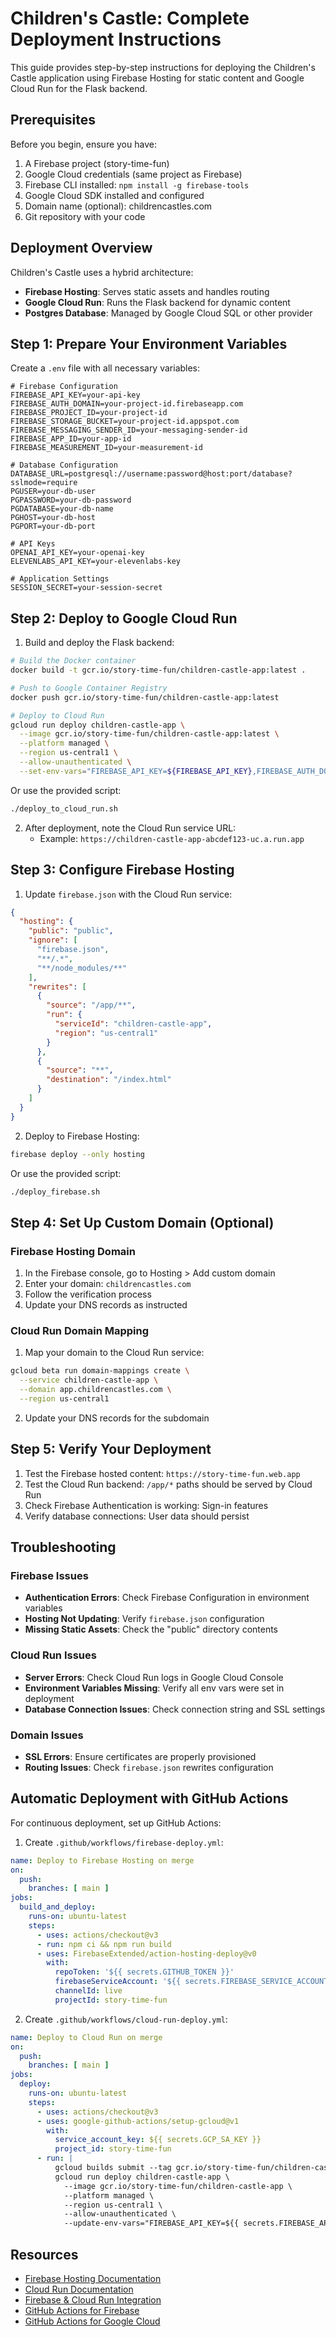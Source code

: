 # Children's Castle: Complete Deployment Instructions

This guide provides step-by-step instructions for deploying the Children's Castle application using Firebase Hosting for static content and Google Cloud Run for the Flask backend.

## Prerequisites

Before you begin, ensure you have:

1. A Firebase project (story-time-fun)
2. Google Cloud credentials (same project as Firebase)
3. Firebase CLI installed: `npm install -g firebase-tools`
4. Google Cloud SDK installed and configured
5. Domain name (optional): childrencastles.com
6. Git repository with your code

## Deployment Overview

Children's Castle uses a hybrid architecture:
- **Firebase Hosting**: Serves static assets and handles routing
- **Google Cloud Run**: Runs the Flask backend for dynamic content
- **Postgres Database**: Managed by Google Cloud SQL or other provider

## Step 1: Prepare Your Environment Variables

Create a `.env` file with all necessary variables:

```
# Firebase Configuration
FIREBASE_API_KEY=your-api-key
FIREBASE_AUTH_DOMAIN=your-project-id.firebaseapp.com
FIREBASE_PROJECT_ID=your-project-id
FIREBASE_STORAGE_BUCKET=your-project-id.appspot.com
FIREBASE_MESSAGING_SENDER_ID=your-messaging-sender-id
FIREBASE_APP_ID=your-app-id
FIREBASE_MEASUREMENT_ID=your-measurement-id

# Database Configuration
DATABASE_URL=postgresql://username:password@host:port/database?sslmode=require
PGUSER=your-db-user
PGPASSWORD=your-db-password
PGDATABASE=your-db-name
PGHOST=your-db-host
PGPORT=your-db-port

# API Keys
OPENAI_API_KEY=your-openai-key
ELEVENLABS_API_KEY=your-elevenlabs-key

# Application Settings
SESSION_SECRET=your-session-secret
```

## Step 2: Deploy to Google Cloud Run

1. Build and deploy the Flask backend:

```bash
# Build the Docker container
docker build -t gcr.io/story-time-fun/children-castle-app:latest .

# Push to Google Container Registry
docker push gcr.io/story-time-fun/children-castle-app:latest

# Deploy to Cloud Run
gcloud run deploy children-castle-app \
  --image gcr.io/story-time-fun/children-castle-app:latest \
  --platform managed \
  --region us-central1 \
  --allow-unauthenticated \
  --set-env-vars="FIREBASE_API_KEY=${FIREBASE_API_KEY},FIREBASE_AUTH_DOMAIN=${FIREBASE_AUTH_DOMAIN},FIREBASE_PROJECT_ID=${FIREBASE_PROJECT_ID},FIREBASE_STORAGE_BUCKET=${FIREBASE_STORAGE_BUCKET},FIREBASE_MESSAGING_SENDER_ID=${FIREBASE_MESSAGING_SENDER_ID},FIREBASE_APP_ID=${FIREBASE_APP_ID},FIREBASE_MEASUREMENT_ID=${FIREBASE_MEASUREMENT_ID},DATABASE_URL=${DATABASE_URL},PGUSER=${PGUSER},PGPASSWORD=${PGPASSWORD},PGDATABASE=${PGDATABASE},PGHOST=${PGHOST},PGPORT=${PGPORT},OPENAI_API_KEY=${OPENAI_API_KEY},ELEVENLABS_API_KEY=${ELEVENLABS_API_KEY},SESSION_SECRET=${SESSION_SECRET}"
```

Or use the provided script:

```bash
./deploy_to_cloud_run.sh
```

2. After deployment, note the Cloud Run service URL:
   - Example: `https://children-castle-app-abcdef123-uc.a.run.app`

## Step 3: Configure Firebase Hosting

1. Update `firebase.json` with the Cloud Run service:

```json
{
  "hosting": {
    "public": "public",
    "ignore": [
      "firebase.json",
      "**/.*",
      "**/node_modules/**"
    ],
    "rewrites": [
      {
        "source": "/app/**",
        "run": {
          "serviceId": "children-castle-app",
          "region": "us-central1"
        }
      },
      {
        "source": "**",
        "destination": "/index.html"
      }
    ]
  }
}
```

2. Deploy to Firebase Hosting:

```bash
firebase deploy --only hosting
```

Or use the provided script:

```bash
./deploy_firebase.sh
```

## Step 4: Set Up Custom Domain (Optional)

### Firebase Hosting Domain

1. In the Firebase console, go to Hosting > Add custom domain
2. Enter your domain: `childrencastles.com`
3. Follow the verification process
4. Update your DNS records as instructed

### Cloud Run Domain Mapping

1. Map your domain to the Cloud Run service:

```bash
gcloud beta run domain-mappings create \
  --service children-castle-app \
  --domain app.childrencastles.com \
  --region us-central1
```

2. Update your DNS records for the subdomain

## Step 5: Verify Your Deployment

1. Test the Firebase hosted content: `https://story-time-fun.web.app`
2. Test the Cloud Run backend: `/app/*` paths should be served by Cloud Run
3. Check Firebase Authentication is working: Sign-in features
4. Verify database connections: User data should persist

## Troubleshooting

### Firebase Issues

- **Authentication Errors**: Check Firebase Configuration in environment variables
- **Hosting Not Updating**: Verify `firebase.json` configuration
- **Missing Static Assets**: Check the "public" directory contents

### Cloud Run Issues

- **Server Errors**: Check Cloud Run logs in Google Cloud Console
- **Environment Variables Missing**: Verify all env vars were set in deployment
- **Database Connection Issues**: Check connection string and SSL settings

### Domain Issues

- **SSL Errors**: Ensure certificates are properly provisioned
- **Routing Issues**: Check `firebase.json` rewrites configuration

## Automatic Deployment with GitHub Actions

For continuous deployment, set up GitHub Actions:

1. Create `.github/workflows/firebase-deploy.yml`:

```yaml
name: Deploy to Firebase Hosting on merge
on:
  push:
    branches: [ main ]
jobs:
  build_and_deploy:
    runs-on: ubuntu-latest
    steps:
      - uses: actions/checkout@v3
      - run: npm ci && npm run build
      - uses: FirebaseExtended/action-hosting-deploy@v0
        with:
          repoToken: '${{ secrets.GITHUB_TOKEN }}'
          firebaseServiceAccount: '${{ secrets.FIREBASE_SERVICE_ACCOUNT }}'
          channelId: live
          projectId: story-time-fun
```

2. Create `.github/workflows/cloud-run-deploy.yml`:

```yaml
name: Deploy to Cloud Run on merge
on:
  push:
    branches: [ main ]
jobs:
  deploy:
    runs-on: ubuntu-latest
    steps:
      - uses: actions/checkout@v3
      - uses: google-github-actions/setup-gcloud@v1
        with:
          service_account_key: ${{ secrets.GCP_SA_KEY }}
          project_id: story-time-fun
      - run: |
          gcloud builds submit --tag gcr.io/story-time-fun/children-castle-app
          gcloud run deploy children-castle-app \
            --image gcr.io/story-time-fun/children-castle-app \
            --platform managed \
            --region us-central1 \
            --allow-unauthenticated \
            --update-env-vars="FIREBASE_API_KEY=${{ secrets.FIREBASE_API_KEY }},FIREBASE_AUTH_DOMAIN=${{ secrets.FIREBASE_AUTH_DOMAIN }},FIREBASE_PROJECT_ID=${{ secrets.FIREBASE_PROJECT_ID }},FIREBASE_STORAGE_BUCKET=${{ secrets.FIREBASE_STORAGE_BUCKET }},FIREBASE_MESSAGING_SENDER_ID=${{ secrets.FIREBASE_MESSAGING_SENDER_ID }},FIREBASE_APP_ID=${{ secrets.FIREBASE_APP_ID }},FIREBASE_MEASUREMENT_ID=${{ secrets.FIREBASE_MEASUREMENT_ID }},DATABASE_URL=${{ secrets.DATABASE_URL }},OPENAI_API_KEY=${{ secrets.OPENAI_API_KEY }},ELEVENLABS_API_KEY=${{ secrets.ELEVENLABS_API_KEY }},SESSION_SECRET=${{ secrets.SESSION_SECRET }}"
```

## Resources

- [Firebase Hosting Documentation](https://firebase.google.com/docs/hosting)
- [Cloud Run Documentation](https://cloud.google.com/run/docs)
- [Firebase & Cloud Run Integration](https://firebase.google.com/docs/hosting/cloud-run)
- [GitHub Actions for Firebase](https://github.com/marketplace/actions/deploy-to-firebase-hosting)
- [GitHub Actions for Google Cloud](https://github.com/google-github-actions/setup-gcloud)